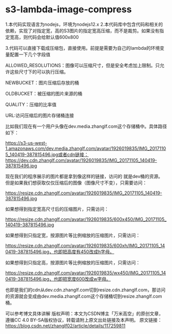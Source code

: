 # s3-lambda-image-compress
1.本代码实现语言为nodejs，环境为nodejs12.x
2.本代码库中包含代码和相关的依赖，实现了对指定宽，高的S3图片的指定宽高压缩，而不是裁剪。如果没有指定宽高，则代码会给默认值600x800

3.代码可以直接下载成压缩包，直接使用。前提是需要为自己的lambda的环境变量配置一下几个字段值

ALLOWED_RESOLUTIONS：图像可以压缩尺寸，但是安全考虑加上限制。只允许这些尺寸下的可以执行压缩。

NEWBUCKET：图片压缩后存放的桶

OLDBUCKET：被压缩的图片来源的桶

QUALITY：压缩的比率值

URL:访问压缩后的图片存储桶连接

比如我们现在有一个用户头像在dev.media.zhanglf.com这个存储桶中。具体路径如下：

https://s3-us-west-1.amazonaws.com/dev.media.zhanglf.com/avatar/1926019835/IMG_20171105_140419-387815496.jpg或者cdn链接：
https://dev.cdn.zhanglf.com/avatar/1926019835/IMG_20171105_140419-387815496.jpg

现在我们的程序展示的图片都是拿到像这样的链接，访问的 就是dev桶的资源。但是如果我们想获取仅仅压缩后的图像（图像尺寸不变），只需要访问：

https://resize.cdn.zhanglf.com/avatar/1926019835/IMG_20171105_140419-387815496.jpg

如果想得到指定宽高尺寸后的压缩图片，只需访问：

https://resize.cdn.zhanglf.com/avatar/1926019835/600x450/IMG_20171105_140419-387815496.jpg

如果想得到只指定宽，按源图片等比例缩放的压缩图片，只需访问：

https://resize.cdn.zhanglf.com/avatar/1926019835/600xh/IMG_20171105_140419-387815496.jpg，也即把高度有450改成h字母。

如果想得到只指定高，按源图片等比例缩放的压缩图片，只需访问：

https://resize.cdn.zhanglf.com/avatar/1926019835/wx450/IMG_20171105_140419-387815496.jpg，也即把宽度600改成w字母。

也即是我们的cdn从dev.cdn.zhanglf.com切到resize.cdn.zhanglf.com，那访问的资源就会变成由dev.media.zhanglf.com这个存储桶切到resize.zhanglf.com桶。


可以参考博文具体讲解
版权声明：本文为CSDN博主「万米高空」的原创文章，遵循CC 4.0 BY-SA版权协议，转载请附上原文出处链接及本声明。
原文链接：https://blog.csdn.net/zhanglf02/article/details/117259811
